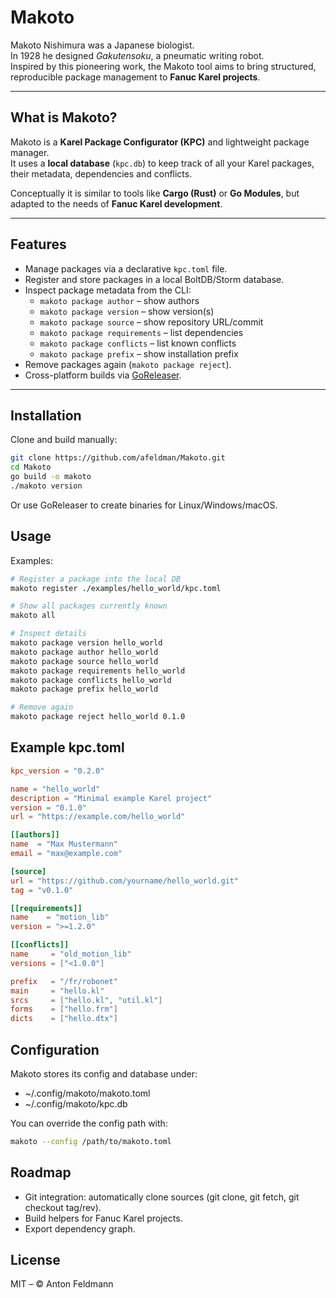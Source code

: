 # Makoto

Makoto Nishimura was a Japanese biologist.  
In 1928 he designed *Gakutensoku*, a pneumatic writing robot.  
Inspired by this pioneering work, the Makoto tool aims to bring structured,
reproducible package management to **Fanuc Karel projects**.

---

## What is Makoto?

Makoto is a **Karel Package Configurator (KPC)** and lightweight package manager.  
It uses a **local database** (`kpc.db`) to keep track of all your Karel packages,
their metadata, dependencies and conflicts.

Conceptually it is similar to tools like **Cargo (Rust)** or **Go Modules**, but
adapted to the needs of **Fanuc Karel development**.

---

## Features

- Manage packages via a declarative `kpc.toml` file.
- Register and store packages in a local BoltDB/Storm database.
- Inspect package metadata from the CLI:
  - `makoto package author` – show authors
  - `makoto package version` – show version(s)
  - `makoto package source` – show repository URL/commit
  - `makoto package requirements` – list dependencies
  - `makoto package conflicts` – list known conflicts
  - `makoto package prefix` – show installation prefix
- Remove packages again (`makoto package reject`).
- Cross-platform builds via [GoReleaser](https://goreleaser.com).

---

## Installation

Clone and build manually:

```bash
git clone https://github.com/afeldman/Makoto.git
cd Makoto
go build -o makoto
./makoto version
```

Or use GoReleaser to create binaries for Linux/Windows/macOS.

## Usage

Examples:

```bash
# Register a package into the local DB
makoto register ./examples/hello_world/kpc.toml

# Show all packages currently known
makoto all

# Inspect details
makoto package version hello_world
makoto package author hello_world
makoto package source hello_world
makoto package requirements hello_world
makoto package conflicts hello_world
makoto package prefix hello_world

# Remove again
makoto package reject hello_world 0.1.0
```

## Example kpc.toml
```toml
kpc_version = "0.2.0"

name = "hello_world"
description = "Minimal example Karel project"
version = "0.1.0"
url = "https://example.com/hello_world"

[[authors]]
name  = "Max Mustermann"
email = "max@example.com"

[source]
url = "https://github.com/yourname/hello_world.git"
tag = "v0.1.0"

[[requirements]]
name    = "motion_lib"
version = ">=1.2.0"

[[conflicts]]
name     = "old_motion_lib"
versions = ["<1.0.0"]

prefix   = "/fr/robonet"
main     = "hello.kl"
srcs     = ["hello.kl", "util.kl"]
forms    = ["hello.frm"]
dicts    = ["hello.dtx"]
```

## Configuration

Makoto stores its config and database under:

- ~/.config/makoto/makoto.toml
- ~/.config/makoto/kpc.db

You can override the config path with:
```bash
makoto --config /path/to/makoto.toml
```

## Roadmap

- Git integration: automatically clone sources (git clone, git fetch, git checkout tag/rev).
- Build helpers for Fanuc Karel projects.
- Export dependency graph.

## License

MIT – © Anton Feldmann